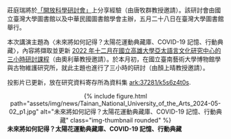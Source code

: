 莊庭瑞將於[「開放科學研討會」](https://www.lib.ntu.edu.tw/events/2024_RDMLA/)上分享經驗（由唐牧群教授邀請）。該研討會由國立臺灣大學圖書館以及中華民國圖書館學會主辦，五月二十八日在臺灣大學圖書館舉行。

本次講演主題為〈未來將如何記得？太陽花運動典藏庫、COVID-19 記憶、行動典藏〉，內容將擷取並更新 [2022 年十二月在國立高雄大學亞太語言文化研究中心的三小時研討課程](https://www.facebook.com/photo.php?fbid=213866884346059)（由奧利華教授邀請）。於本月初，在國立臺南藝術大學博物館學與古物維護研究所，就此主題也進行了三小時的研討（由顏上晴教授邀請）。

投影片已更新，放在研究資料寄存所為資料集 [ark:37281/k5s6z4t0s](https://pid.depositar.io/ark:37281/k5s6z4t0s).

<center>
<div class="row">
    <div class="col-sm mt-3 mt-md-0">
        {% include figure.html path="assets/img/news/Tainan_National_University_of_the_Arts_2024-05-02_p1.jpg" alt="未來將如何記得？太陽花運動典藏庫、COVID-19 記憶、行動典藏" class="img-thumbnail rounded" %}
    </div>
</div>
</center>
<div class="caption">
    <b>未來將如何記得？太陽花運動典藏庫、COVID-19 記憶、行動典藏</b>
</div>
